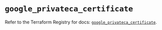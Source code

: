 # `google_privateca_certificate`

Refer to the Terraform Registry for docs: [`google_privateca_certificate`](https://registry.terraform.io/providers/hashicorp/google-beta/5.12.0/docs/resources/google_privateca_certificate).
